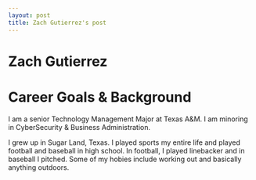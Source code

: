 ```yaml
---
layout: post
title: Zach Gutierrez's post
---
```


# Zach Gutierrez

# Career Goals & Background

I am a senior Technology Management Major at Texas A&M. I am minoring in CyberSecurity & Business Administration.

I grew up in Sugar Land, Texas. I played sports my entire life and played football and baseball in high school. In football,
I played linebacker and in baseball I pitched. Some of my hobies include working out and basically anything outdoors.
